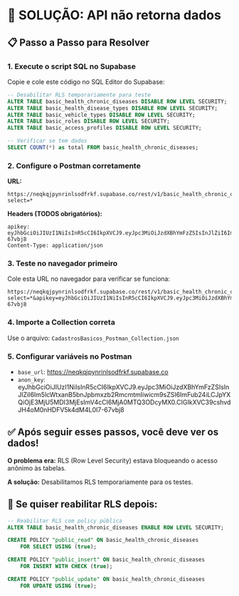 # 🚨 SOLUÇÃO: API não retorna dados

## 📋 **Passo a Passo para Resolver**

### **1. Execute o script SQL no Supabase**
Copie e cole este código no SQL Editor do Supabase:

```sql
-- Desabilitar RLS temporariamente para teste
ALTER TABLE basic_health_chronic_diseases DISABLE ROW LEVEL SECURITY;
ALTER TABLE basic_health_disease_types DISABLE ROW LEVEL SECURITY;
ALTER TABLE basic_vehicle_types DISABLE ROW LEVEL SECURITY;
ALTER TABLE basic_roles DISABLE ROW LEVEL SECURITY;
ALTER TABLE basic_access_profiles DISABLE ROW LEVEL SECURITY;

-- Verificar se tem dados
SELECT COUNT(*) as total FROM basic_health_chronic_diseases;
```

### **2. Configure o Postman corretamente**

**URL:**
```
https://neqkqjpynrinlsodfrkf.supabase.co/rest/v1/basic_health_chronic_diseases?select=*
```

**Headers (TODOS obrigatórios):**
```
apikey: eyJhbGciOiJIUzI1NiIsInR5cCI6IkpXVCJ9.eyJpc3MiOiJzdXBhYmFzZSIsInJlZiI6Im5lcWtxanB5bnJpbmxzb2RmcmtmIiwicm9sZSI6ImFub24iLCJpYXQiOjE3MjU5MDI3MjEsImV4cCI6MjA0MTQ3ODcyMX0.CIGIkXVC39cshvdJH4oM0nHDFV5k4dM4L0I7-67vbj8
Content-Type: application/json
```

### **3. Teste no navegador primeiro**
Cole esta URL no navegador para verificar se funciona:
```
https://neqkqjpynrinlsodfrkf.supabase.co/rest/v1/basic_health_chronic_diseases?select=*&apikey=eyJhbGciOiJIUzI1NiIsInR5cCI6IkpXVCJ9.eyJpc3MiOiJzdXBhYmFzZSIsInJlZiI6Im5lcWtxanB5bnJpbmxzb2RmcmtmIiwicm9sZSI6ImFub24iLCJpYXQiOjE3MjU5MDI3MjEsImV4cCI6MjA0MTQ3ODcyMX0.CIGIkXVC39cshvdJH4oM0nHDFV5k4dM4L0I7-67vbj8
```

### **4. Importe a Collection correta**
Use o arquivo: `CadastrosBasicos_Postman_Collection.json`

### **5. Configurar variáveis no Postman**
- `base_url`: https://neqkqjpynrinlsodfrkf.supabase.co
- `anon_key`: eyJhbGciOiJIUzI1NiIsInR5cCI6IkpXVCJ9.eyJpc3MiOiJzdXBhYmFzZSIsInJlZiI6Im5lcWtxanB5bnJpbmxzb2RmcmtmIiwicm9sZSI6ImFub24iLCJpYXQiOjE3MjU5MDI3MjEsImV4cCI6MjA0MTQ3ODcyMX0.CIGIkXVC39cshvdJH4oM0nHDFV5k4dM4L0I7-67vbj8

## ✅ **Após seguir esses passos, você deve ver os dados!**

**O problema era:** RLS (Row Level Security) estava bloqueando o acesso anônimo às tabelas.

**A solução:** Desabilitamos RLS temporariamente para os testes.

## 🔄 **Se quiser reabilitar RLS depois:**

```sql
-- Reabilitar RLS com policy pública
ALTER TABLE basic_health_chronic_diseases ENABLE ROW LEVEL SECURITY;

CREATE POLICY "public_read" ON basic_health_chronic_diseases
    FOR SELECT USING (true);

CREATE POLICY "public_insert" ON basic_health_chronic_diseases  
    FOR INSERT WITH CHECK (true);

CREATE POLICY "public_update" ON basic_health_chronic_diseases
    FOR UPDATE USING (true);
```
